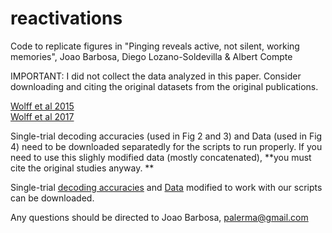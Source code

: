 # reactivations

Code to replicate figures in "Pinging reveals active, not silent, working memories", Joao Barbosa, Diego Lozano-Soldevilla & Albert Compte

IMPORTANT: I did not collect the data analyzed in this paper. Consider downloading and citing the original datasets from the original publications.

[Wolff et al 2015](https://www.frontiersin.org/articles/10.3389/fnsys.2015.00123/full)  
[Wolff et al 2017](https://www.nature.com/articles/nn.4546)


Single-trial decoding accuracies (used in Fig 2 and 3) and Data (used in Fig 4) need to be downloaded separatedly for the scripts to run properly. If you need to use this slighly modified data (mostly concatenated), **you must cite the original studies anyway. **

Single-trial [decoding accuracies](https://www.dropbox.com/sh/4j0wkxqvmazk0xn/AABFMWk2Ef_O9BKLcAGjisGra?dl=0) and [Data](https://www.dropbox.com/sh/hrjhfjivu5wkbre/AAD-8rNc-Vj2YL-3GsYB2Ui2a?dl=0) modified to work with our scripts can be downloaded. 


Any questions should be directed to Joao Barbosa, palerma@gmail.com
